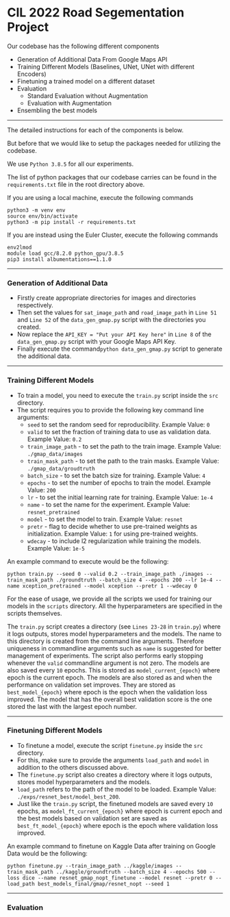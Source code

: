 # CIL 2022 Road Segementation Project 
Our codebase has the following different components
- Generation of Additional Data From Google Maps API
- Training Different Models (Baselines, UNet, UNet with different Encoders)
- Finetuning a trained model on a different dataset
- Evaluation
  - Standard Evaluation without Augmentation
  - Evaluation with Augmentation
- Ensembling the best models

---
The detailed instructions for each of the components is below. 

But before that we would like to setup the packages needed for utilizing the codebase. 

We use ```Python 3.8.5``` for all our experiments. 

The list of python packages that our codebase carries can be found in the ```requirements.txt``` file in the root directory above.


If you are using a local machine, execute the following commands

```
python3 -m venv env
source env/bin/activate
python3 -m pip install -r requirements.txt
```

If you are instead using the Euler Cluster, execute the following commands

```
env2lmod
module load gcc/8.2.0 python_gpu/3.8.5
pip3 install albumentations==1.1.0
```
---
### Generation of Additional Data
- Firstly create appropriate directories for images and directories respectively.
- Then set the values for ```sat_image_path``` and ```road_image_path``` in ```Line 51``` and ```Line 52``` of the ```data_gen_gmap.py``` script with the directories you created.  
- Now replace the ```API_KEY = "Put your API Key here"``` in ```Line 8``` of the ```data_gen_gmap.py``` script with your Google Maps API Key.
- Finally execute the command```python data_gen_gmap.py``` script to generate the additional data.
---
### Training Different Models
- To train a model, you need to execute the ```train.py``` script inside the ```src``` directory. 
- The script requires you to provide the following key command line arguments:
  - ```seed``` to set the random seed for reproducibility. Example Value: ```0```
  - ```valid``` to set the fraction of training data to use as validation data. Example Value: ```0.2```
  - ```train_image_path``` - to set the path to the train image. Example Value: ```./gmap_data/images```
  - ```train_mask_path``` - to set the path to the train masks. Example Value: ```./gmap_data/groudtruth```
  - ```batch_size``` - to set the batch size for training. Example Value: ```4```
  - ```epochs``` - to set the number of epochs to train the model. Example Value: ```200```
  - ```lr``` - to set the initial learning rate for training. Example Value: ```1e-4```
  - ```name``` - to set the name for the experiment. Example Value: ```resnet_pretrained```
  - ```model``` - to set the model to train. Example Value: ```resnet```
  - ```pretr``` - flag to decide whether to use pre-trained weights as initialization. Example Value: ```1``` for using pre-trained weights.
  - ```wdecay``` - to include l2 regularization while training the models. Example Value: ```1e-5```

An example command to execute would be the following: 
```
python train.py --seed 0 --valid 0.2 --train_image_path ./images --train_mask_path ./groundtruth --batch_size 4 --epochs 200 --lr 1e-4 --name xception_pretrained --model xception --pretr 1 --wdecay 0
```
For the ease of usage, we provide all the scripts we used for training our models in the ```scripts``` directory. All the hyperparameters are specified in the scripts themselves. 

The ```train.py``` script creates a directory (see ```Lines 23-28``` in ```train.py```) where it logs outputs, stores model hyperparameters and the models. The name to this directory is created from the command line arguments. Therefore uniqueness in commandline arguments such as ```name``` is suggested for better management of experiments. The script also performs early stopping whenever the ```valid``` commandline argument is not zero. The models are also saved every ```10``` epochs. This is stored as ```model_current_{epoch}``` where epoch is the current epoch. The models are also stored as and when the performance on validation set improves. They are stored as ```best_model_{epoch}``` where epoch is the epoch when the validation loss improved. The model that has the overall best validation score is the one stored the last with the largest epoch number.

---
### Finetuning Different Models
- To finetune a model, execute the script ```finetune.py``` inside the ```src``` directory. 
- For this, make sure to provide the arguments ```load_path``` and ```model``` in addition to the others discussed above. 
- The ```finetune.py``` script also creates a directory where it logs outputs, stores model hyperparameters and the models.
- ```load_path``` refers to the path of the model to be loaded. Example Value: ```./exps/resnet_best/model_best_200```.
- Just like the ```train.py``` script, the finetuned models are saved every ```10``` epochs, as ```model_ft_current_{epoch}``` where epoch is current epoch and the best models based on validation set are saved as ```best_ft_model_{epoch}``` where epoch is the epoch where validation loss improved.

An example command to finetune on Kaggle Data after training on Google Data would be the following:
```
python finetune.py --train_image_path ../kaggle/images --train_mask_path ../kaggle/groundtruth --batch_size 4 --epochs 500 --loss dice --name resnet_gmap_nopt_finetune --model resnet --pretr 0 --load_path best_models_final/gmap/resnet_nopt --seed 1
```
---
### Evaluation
